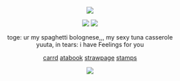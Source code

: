 
<p align="center">
<img src="https://64.media.tumblr.com/9fd58a223da5e52b91d47881cf65c269/c3f2bfed2dca505a-71/s1280x1920/8d02d53e1c85f858ce0e5168c3b2efd7fbeff53c.pnj"/>
</p>

<p align="center">
<img src="https://files.catbox.moe/hppe4k.png"/>
<img src="https://files.catbox.moe/uimdyu.png"/>
</p>
<div align="center">
toge: ur my spaghetti bolognese,,, my sexy tuna casserole
<div align="center">yuuta, in tears: i have Feelings for you
<div align="center">
  
[carrd](https://cursed-speech.carrd.co) [atabook](https://starpkmn.atabook.org) [strawpage](https://starpkmn.straw.page) [stamps](https://github.com/m4inecoons/bobtail/blob/main/README.md)



![](https://komarev.com/ghpvc/?username=cursed-speech&color=393939&style=flat-square&label=ꔫ)
